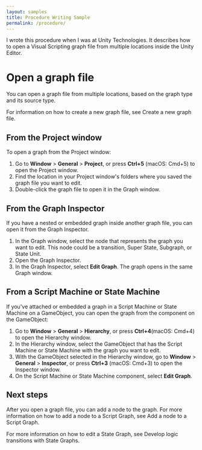 ```yaml
---
layout: samples
title: Procedure Writing Sample
permalink: /procedure/
---
```


I wrote this procedure when I was at Unity Technologies. It describes how to open a Visual Scripting graph file from multiple locations inside the Unity Editor. 

# Open a graph file

You can open a graph file from multiple locations, based on the graph type and its source type.

For information on how to create a new graph file, see Create a new graph file.

## From the Project window

To open a graph from the Project window:

1. Go to **Window** > **General** > **Project**, or press **Ctrl+5** (macOS: Cmd+5) to open the Project window.
2. Find the location in your Project window's folders where you saved the graph file you want to edit.
3. Double-click the graph file to open it in the Graph window.

## From the Graph Inspector

If you have a nested or embedded graph inside another graph file, you can open it from the Graph Inspector.

1. In the Graph window, select the node that represents the graph you want to edit. This node could be a transition, Super State, Subgraph, or State Unit.
2. Open the Graph Inspector.
3. In the Graph Inspector, select **Edit Graph**. The graph opens in the same Graph window.

## From a Script Machine or State Machine

If you've attached or embedded a graph in a Script Machine or State Machine on a GameObject, you can open the graph from the component on the GameObject:

1. Go to **Window** > **General** > **Hierarchy**, or press **Ctrl+4**(macOS: Cmd+4) to open the Hierarchy window.
2. In the Hierarchy window, select the GameObject that has the Script Machine or State Machine with the graph you want to edit.
3. With the GameObject selected in the Hierarchy window, go to **Window** > **General** > **Inspector**, or press **Ctrl+3** (macOS: Cmd+3) to open the Inspector window.
4. On the Script Machine or State Machine component, select **Edit Graph**.

## Next steps

After you open a graph file, you can add a node to the graph. For more information on how to add a node to a Script Graph, see Add a node to a Script Graph.

For more information on how to edit a State Graph, see Develop logic transitions with State Graphs.

